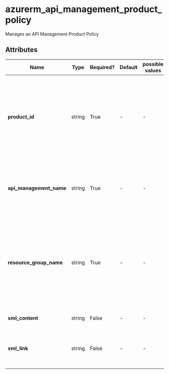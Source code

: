 # azurerm_api_management_product_policy

Manages an API Management Product Policy

## Attributes

| Name | Type | Required? | Default  | possible values | Description |
| ---- | ---- | --------- | -------- | ----------- | ----------- |
| **product_id** | string | True | -  |  -  | The ID of the API Management Product within the API Management Service. Changing this forces a new resource to be created. | 
| **api_management_name** | string | True | -  |  -  | The name of the API Management Service. Changing this forces a new resource to be created. | 
| **resource_group_name** | string | True | -  |  -  | The name of the Resource Group in which the API Management Service exists. Changing this forces a new resource to be created. | 
| **xml_content** | string | False | -  |  -  | The XML Content for this Policy. | 
| **xml_link** | string | False | -  |  -  | A link to a Policy XML Document, which must be publicly available. | 

